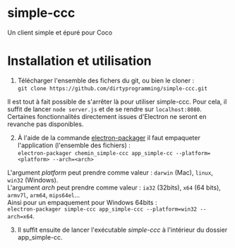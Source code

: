 # simple-ccc
Un client simple et épuré pour Coco

# Installation et utilisation
1. Télécharger l'ensemble des fichers du git, ou bien le cloner :<br />
`git clone https://github.com/dirtyprogramming/simple-ccc.git`

Il est tout à fait possible de s'arrêter là pour utiliser simple-ccc. Pour cela, il suffit de lancer `node server.js` et de se rendre sur `localhost:8080`. Certaines fonctionnalités directement issues d'Electron ne seront en revanche pas disponibles.

2. À l'aide de la commande [electron-packager](https://github.com/electron-userland/electron-packager) il faut empaqueter l'application (l'ensemble des fichiers) :<br />
`electron-packager chemin_simple-ccc app_simple-cc --platform=<platform> --arch=<arch>`

L'argument _platform_ peut prendre comme valeur : `darwin` (Mac), `linux`, `win32` (Windows).<br />
L'argument _arch_ peut prendre comme valeur : `ia32` (32bits), `x64` (64 bits), `armv7l`, `arm64`, `mips64el`...<br />
Ainsi pour un empaquement pour Windows 64bits :<br />`electron-packager simple-ccc app_simple-ccc --platform=win32 --arch=x64`.

3. Il suffit ensuite de lancer l'exécutable _simple-ccc_ à l'intérieur du dossier app_simple-cc.
